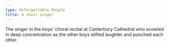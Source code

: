 ```yaml
---
type: Unforgettable People
title: A choir singer
---
```


The singer in the boys' choral recital at Canterbury Cathedral who scowled in deep concentration as the other boys stifled laughter and punched each other.
